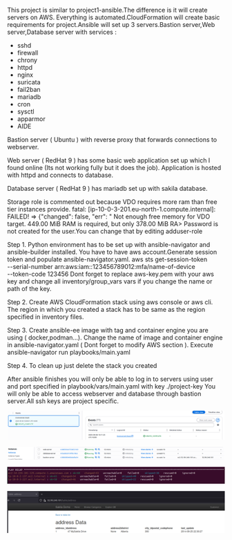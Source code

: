 This project is similar to project1-ansible.The difference is it will create servers on AWS.
Everything is automated.CloudFormation will create basic requirements for project.Ansible will set up 3 servers.Bastion server,Web server,Database server with services :
- sshd
- firewall
- chrony
- httpd 
- nginx
- suricata
- fail2ban
- mariadb
- cron
- sysctl
- apparmor
- AIDE


Bastion server ( Ubuntu ) with reverse proxy that forwards connections to webserver.

Web server ( RedHat 9 ) has some basic web application set up which I found online (Its not working fully but it does the job).
Application is hosted with httpd and connects to database.

Database server ( RedHat 9 ) has mariadb set up with sakila database.

Storage role is commented out because VDO requires more ram than free tier instances provide.
fatal: [ip-10-0-3-201.eu-north-1.compute.internal]: FAILED! => {"changed": false, "err": "  Not enough free memory for VDO target. 449.00 MiB RAM is required, but only 378.00 MiB RA>
Password is not created for the user.You can change that by editing adduser-role

Step 1.
Python environment has to be set up with ansible-navigator and ansible-builder installed.
You have to have aws account.Generate session token and populate ansible-navigator.yaml. 
aws sts get-session-token \
  --serial-number arn:aws:iam::123456789012:mfa/name-of-device \
  --token-code 123456
Dont forget to replace aws-key.pem with your aws key and change all inventory/group_vars vars if you change the name or path of the key.

Step 2.
Create AWS CloudFormation stack using aws console or aws cli.
The region in which you created a stack has to be same as the region specified in inventory files.

Step 3.
Create ansible-ee image with tag and container engine you are using ( docker,podman...).
Change the name of image and container engine in ansible-navigator.yaml ( Dont forget to modify AWS section ).
Execute ansible-navigator run playbooks/main.yaml

Step 4.
To clean up just delete the stack you created

After ansible finishes you will only be able to log in to servers using user and port specified in playbook/vars/main.yaml with key ./project-key
You will only be able to access webserver and database through bastion server.All ssh keys are project specific.


![Alt text](images/stack.png)

![Alt text](images/instances.png)

![Alt text](images/ansible.png)

![Alt text](images/test.png)
